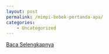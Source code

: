 ```yaml
---
layout: post
permalink: /mimpi-bebek-pertanda-apa/
categories:
    - Uncategorized
---
```


[Baca Selengkapnya](/04)